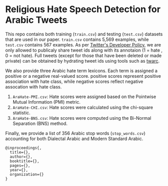 #  Religious Hate Speech Detection for Arabic Tweets

This repo contains both training (```train.csv```) and testing (```test.csv```) datasets that are used in our paper. ```train.csv``` contains 5,569 examples, while ```test.csv``` contains 567 examples. As per [Twitter's Developer Policy](https://developer.twitter.com/en/developer-terms/policy), we are only allowed to publicaly share tweet ids along with its annotaion (1 = hate , 0 = not hate). Full tweets (except for those that have been deleted or made private) can be obtained by hydrating tweet ids using tools such as [twarc]( https://github.com/edsu/twarc).

We also provide three Arabic hate term lexicons. Each term is assigned a positive or a negative real-valued score.  positive scores represent positive association with hate class, while negative scores reflect negative assocation with hate class. 
1. ```AraHate-PMI.csv```: Hate scores were assigned based on the Pointwise Mutual Information (PMI) metric.
1. ```AraHate-CHI.csv```: Hate scores were calculated using the chi-square statistic. 
1. ```AraHate-BNS.csv```: Hate scores were computed using the Bi-Normal Separation (BNS) method.  

Finally, we provide a list of 356 Arabic stop words (```stop_words.csv```) accounting for both Dialectal Arabic and Modern Standard Arabic.  

<!-- Please cite our paper if you find any of our data helpful for your research: and -->

```
@inproceedings{,
  title={},
  author={},
  booktitle={},
  pages={},
  year={},
  organization={}
}
```


